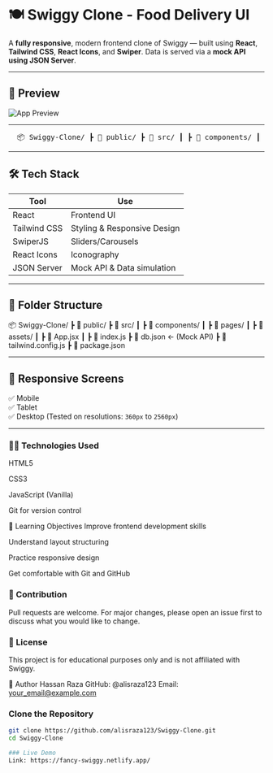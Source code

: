 # 🍽️ Swiggy Clone - Food Delivery UI

A **fully responsive**, modern frontend clone of Swiggy — built using **React**, **Tailwind CSS**, **React Icons**, and **Swiper**. Data is served via a **mock API using JSON Server**.

---

## 📸 Preview

![App Preview](./preview.png) 

---

<pre>  📦 Swiggy-Clone/ ┣ 📁 public/ ┣ 📁 src/ ┃ ┣ 📁 components/ ┃ ┣ 📁 pages/ ┃ ┣ 📁 assets/ ┃ ┣ 📄 App.jsx ┃ ┗ 📄 index.js ┣ 📄 db.json ← Mock API ┣ 📄 tailwind.config.js ┗ 📄 package.json  </pre>
---

## 🛠️ Tech Stack

| Tool         | Use                                |
|--------------|-------------------------------------|
| React        | Frontend UI                         |
| Tailwind CSS | Styling & Responsive Design         |
| SwiperJS     | Sliders/Carousels                   |
| React Icons  | Iconography                         |
| JSON Server  | Mock API & Data simulation          |

---

## 📂 Folder Structure

📦 Swiggy-Clone/
┣ 📁 public/
┣ 📁 src/
┃ ┣ 📁 components/
┃ ┣ 📁 pages/
┃ ┣ 📁 assets/
┃ ┣ 📄 App.jsx
┃ ┣ 📄 index.js
┣ 📄 db.json ← (Mock API)
┣ 📄 tailwind.config.js
┣ 📄 package.json


---

## 📱 Responsive Screens

✅ Mobile  
✅ Tablet  
✅ Desktop (Tested on resolutions: `360px` to `2560px`)

---

### 👨‍💻 Technologies Used
HTML5

CSS3

JavaScript (Vanilla)

Git for version control

🧠 Learning Objectives
Improve frontend development skills

Understand layout structuring

Practice responsive design

Get comfortable with Git and GitHub

### 🙌 Contribution
Pull requests are welcome. For major changes, please open an issue first to discuss what you would like to change.

### 📄 License
This project is for educational purposes only and is not affiliated with Swiggy.

🧑 Author
Hassan Raza
GitHub: @alisraza123
Email: your_email@example.com

### Clone the Repository

```bash
git clone https://github.com/alisraza123/Swiggy-Clone.git
cd Swiggy-Clone

### Live Demo
Link: https://fancy-swiggy.netlify.app/
